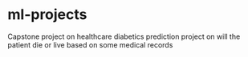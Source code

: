 # ml-projects
Capstone project on healthcare diabetics prediction
project on will the patient die or live based on some medical records
